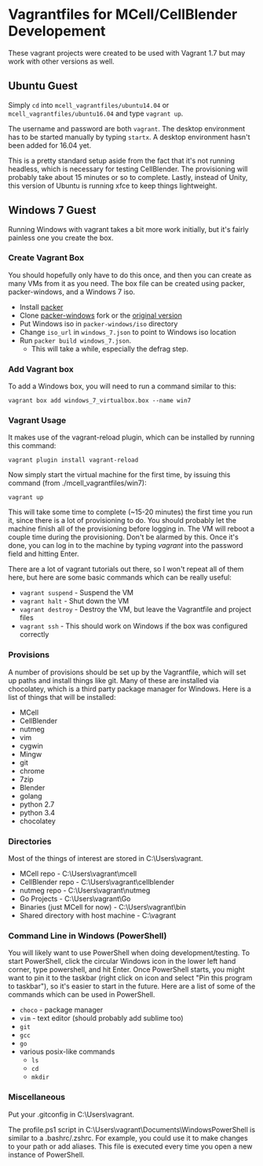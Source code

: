 Vagrantfiles for MCell/CellBlender Developement
===========================================================================

These vagrant projects were created to be used with Vagrant 1.7 but may work with
other versions as well.

Ubuntu Guest
---------------------------------------------------------------------------

Simply `cd` into `mcell_vagrantfiles/ubuntu14.04` or
`mcell_vagrantfiles/ubuntu16.04` and type `vagrant up`.

The username and password are both `vagrant`. The desktop environment has to be
started manually by typing `startx`. A desktop environment hasn't been added
for 16.04 yet.

This is a pretty standard setup aside from the fact that it's not running
headless, which is necessary for testing CellBlender. The provisioning will
probably take about 15 minutes or so to complete. Lastly, instead of Unity,
this version of Ubuntu is running xfce to keep things lightweight.

Windows 7 Guest
---------------------------------------------------------------------------

Running Windows with vagrant takes a bit more work initially, but it's fairly
painless one you create the box.

### Create Vagrant Box

You should hopefully only have to do this once, and then you can create as many
VMs from it as you need. The box file can be created using packer,
packer-windows, and a Windows 7 iso.

- Install [packer](https://packer.io)
- Clone [packer-windows](https://github.com/jczech/packer-windows) fork or the [original version](https://github.com/joefitzgerald/packer-windows)
- Put Windows iso in `packer-windows/iso` directory
- Change `iso_url` in `windows_7.json` to point to Windows iso location
- Run `packer build windows_7.json`.
  - This will take a while, especially the defrag step.

### Add Vagrant box

To add a Windows box, you will need to run a command similar to this:

    vagrant box add windows_7_virtualbox.box --name win7

### Vagrant Usage

It makes use of the vagrant-reload plugin, which can be installed by running
this command:

    vagrant plugin install vagrant-reload

Now simply start the virtual machine for the first time, by issuing this
command (from ./mcell_vagrantfiles/win7):

    vagrant up

This will take some time to complete (~15-20 minutes) the first time you run
it, since there is a lot of provisioning to do. You should probably let the
machine finish all of the provisioning before logging in. The VM will reboot a
couple time during the provisioning. Don't be alarmed by this. Once it's done,
you can log in to the machine by typing *vagrant* into the password field and
hitting Enter.

There are a lot of vagrant tutorials out there, so I won't repeat all of them
here, but here are some basic commands which can be really useful:

- `vagrant suspend` - Suspend the VM
- `vagrant halt` - Shut down the VM
- `vagrant destroy` - Destroy the VM, but leave the Vagrantfile and project files
- `vagrant ssh` - This should work on Windows if the box was configured correctly

### Provisions

A number of provisions should be set up by the Vagrantfile, which will set up
paths and install things like git. Many of these are installed via chocolatey,
which is a third party package manager for Windows. Here is a list of things
that will be installed:

- MCell
- CellBlender
- nutmeg
- vim
- cygwin
- Mingw
- git
- chrome
- 7zip
- Blender
- golang
- python 2.7
- python 3.4
- chocolatey

### Directories

Most of the things of interest are stored in C:\Users\vagrant.

- MCell repo - C:\Users\vagrant\mcell
- CellBlender repo - C:\Users\vagrant\cellblender
- nutmeg repo - C:\Users\vagrant\nutmeg
- Go Projects - C:\Users\vagrant\Go
- Binaries (just MCell for now) - C:\Users\vagrant\bin
- Shared directory with host machine - C:\vagrant

### Command Line in Windows (PowerShell)

You will likely want to use PowerShell when doing development/testing. To start
PowerShell, click the circular Windows icon in the lower left hand corner, type
powershell, and hit Enter. Once PowerShell starts, you might want to pin it to
the taskbar (right click on icon and select "Pin this program to taskbar"), so
it's easier to start in the future. Here are a list of some of the commands
which can be used in PowerShell.

- `choco` - package manager
- `vim` - text editor (should probably add sublime too)
- `git`
- `gcc`
- `go`
- various posix-like commands
  - `ls`
  - `cd`
  - `mkdir`

### Miscellaneous

Put your .gitconfig in C:\Users\vagrant.

The profile.ps1 script in C:\Users\vagrant\Documents\WindowsPowerShell is
similar to a .bashrc/.zshrc. For example, you could use it to make changes to
your path or add aliases. This file is executed every time you open a new
instance of PowerShell.
